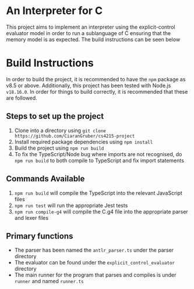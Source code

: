 # An Interpreter for C
This project aims to implement an interpreter using the explicit-control evaluator model in order to run a sublanguage of C ensuring that the memory model is as expected. The build instructions can be seen below

# Build Instructions

In order to build the project, it is recommended to have the `npm` package as v8.5 or above. Additionally, this project has been tested with Node.js `v18.16.0`. In order for things to build correctly, it is recommended that these are followed.

## Steps to set up the project

1. Clone into a directory using `git clone https://github.com/CiaranGruber/cs4215-project`
2. Install required package dependencies using `npm install`
3. Build the project using `npm run build`
4. To fix the TypeScript/Node bug where imports are not recognised, do `npm run build` to both compile to TypeScript and fix import statements

## Commands Available

1. `npm run build` will compile the TypeScript into the relevant JavaScript files
2. `npm run test` will run the appropriate Jest tests
3. `npm run compile-g4` will compile the C.g4 file into the appropriate parser and lexer files

## Primary functions

- The parser has been named the `antlr_parser.ts` under the parser directory
- The evaluator can be found under the `explicit_control_evaluator` directory
- The main runner for the program that parses and compiles is under `runner` and named `runner.ts`